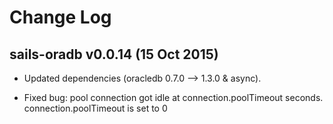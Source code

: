 # Change Log

## sails-oradb v0.0.14 (15 Oct 2015)

- Updated dependencies (oracledb 0.7.0 --> 1.3.0 & async).

- Fixed bug: pool connection got idle at connection.poolTimeout seconds. connection.poolTimeout is set to 0
